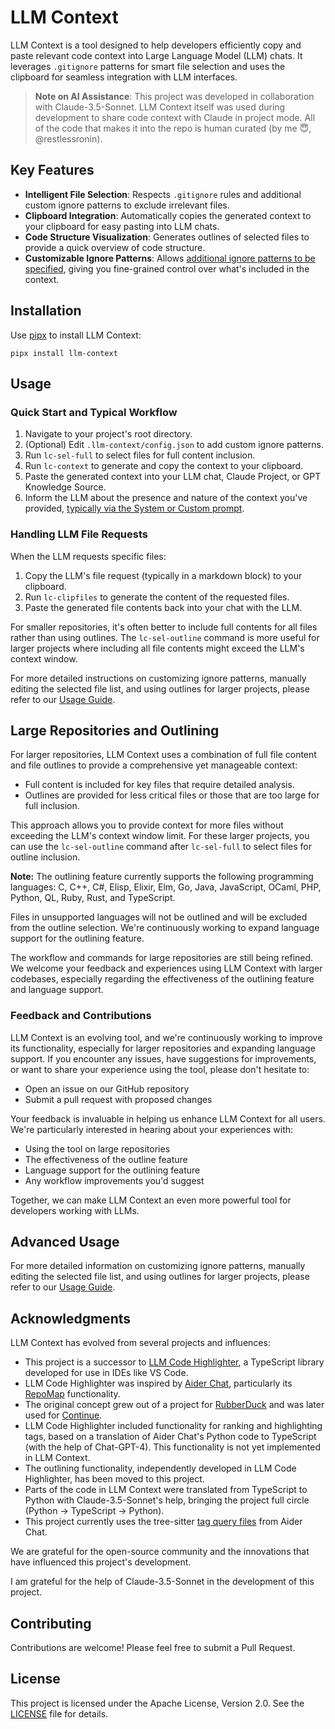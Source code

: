 # LLM Context

LLM Context is a tool designed to help developers efficiently copy and paste relevant code context into Large Language Model (LLM) chats. It leverages `.gitignore` patterns for smart file selection and uses the clipboard for seamless integration with LLM interfaces.

> **Note on AI Assistance**: This project was developed in collaboration with Claude-3.5-Sonnet. LLM Context itself was used during development to share code context with Claude in project mode. All of the code that makes it into the repo is human curated (by me 😇, @restlessronin).

## Key Features

- **Intelligent File Selection**: Respects `.gitignore` rules and additional custom ignore patterns to exclude irrelevant files.
- **Clipboard Integration**: Automatically copies the generated context to your clipboard for easy pasting into LLM chats.
- **Code Structure Visualization**: Generates outlines of selected files to provide a quick overview of code structure.
- **Customizable Ignore Patterns**: Allows [additional ignore patterns to be specified](docs/usage.md#customizing-ignore-patterns), giving you fine-grained control over what's included in the context.

## Installation

Use [pipx](https://pypa.github.io/pipx/) to install LLM Context:

```
pipx install llm-context
```

## Usage

### Quick Start and Typical Workflow

1. Navigate to your project's root directory.
2. (Optional) Edit `.llm-context/config.json` to add custom ignore patterns.
3. Run `lc-sel-full` to select files for full content inclusion.
4. Run `lc-context` to generate and copy the context to your clipboard.
5. Paste the generated context into your LLM chat, Claude Project, or GPT Knowledge Source.
6. Inform the LLM about the presence and nature of the context you've provided, [typically via the System or Custom prompt](docs/usage.md#prompt-for-llm).

### Handling LLM File Requests

When the LLM requests specific files:

1. Copy the LLM's file request (typically in a markdown block) to your clipboard.
2. Run `lc-clipfiles` to generate the content of the requested files.
3. Paste the generated file contents back into your chat with the LLM.

For smaller repositories, it's often better to include full contents for all files rather than using outlines. The `lc-sel-outline` command is more useful for larger projects where including all file contents might exceed the LLM's context window.

For more detailed instructions on customizing ignore patterns, manually editing the selected file list, and using outlines for larger projects, please refer to our [Usage Guide](docs/usage.md).

## Large Repositories and Outlining

For larger repositories, LLM Context uses a combination of full file content and file outlines to provide a comprehensive yet manageable context:

- Full content is included for key files that require detailed analysis.
- Outlines are provided for less critical files or those that are too large for full inclusion.

This approach allows you to provide context for more files without exceeding the LLM's context window limit. For these larger projects, you can use the `lc-sel-outline` command after `lc-sel-full` to select files for outline inclusion.

**Note:** The outlining feature currently supports the following programming languages:
C, C++, C#, Elisp, Elixir, Elm, Go, Java, JavaScript, OCaml, PHP, Python, QL, Ruby, Rust, and TypeScript.

Files in unsupported languages will not be outlined and will be excluded from the outline selection. We're continuously working to expand language support for the outlining feature.

The workflow and commands for large repositories are still being refined. We welcome your feedback and experiences using LLM Context with larger codebases, especially regarding the effectiveness of the outlining feature and language support.

### Feedback and Contributions

LLM Context is an evolving tool, and we're continuously working to improve its functionality, especially for larger repositories and expanding language support. If you encounter any issues, have suggestions for improvements, or want to share your experience using the tool, please don't hesitate to:

- Open an issue on our GitHub repository
- Submit a pull request with proposed changes

Your feedback is invaluable in helping us enhance LLM Context for all users. We're particularly interested in hearing about your experiences with:

- Using the tool on large repositories
- The effectiveness of the outline feature
- Language support for the outlining feature
- Any workflow improvements you'd suggest

Together, we can make LLM Context an even more powerful tool for developers working with LLMs.

## Advanced Usage

For more detailed information on customizing ignore patterns, manually editing the selected file list, and using outlines for larger projects, please refer to our [Usage Guide](docs/usage.md).

## Acknowledgments

LLM Context has evolved from several projects and influences:

- This project is a successor to [LLM Code Highlighter](https://github.com/restlessronin/llm-code-highlighter), a TypeScript library developed for use in IDEs like VS Code.
- LLM Code Highlighter was inspired by [Aider Chat](https://github.com/paul-gauthier/aider), particularly its [RepoMap](https://aider.chat/docs/repomap.html) functionality.
- The original concept grew out of a project for [RubberDuck](https://github.com/rubberduck-ai/rubberduck-vscode) and was later used for [Continue](https://github.com/continuedev/continuedev).
- LLM Code Highlighter included functionality for ranking and highlighting tags, based on a translation of Aider Chat's Python code to TypeScript (with the help of Chat-GPT-4). This functionality is not yet implemented in LLM Context.
- The outlining functionality, independently developed in LLM Code Highlighter, has been moved to this project.
- Parts of the code in LLM Context were translated from TypeScript to Python with Claude-3.5-Sonnet's help, bringing the project full circle (Python -> TypeScript -> Python).
- This project currently uses the tree-sitter [tag query files](src/llm_context/highlighter/tag-qry/) from Aider Chat.

We are grateful for the open-source community and the innovations that have influenced this project's development.

I am grateful for the help of Claude-3.5-Sonnet in the development of this project.

## Contributing

Contributions are welcome! Please feel free to submit a Pull Request.

## License

This project is licensed under the Apache License, Version 2.0. See the [LICENSE](LICENSE) file for details.